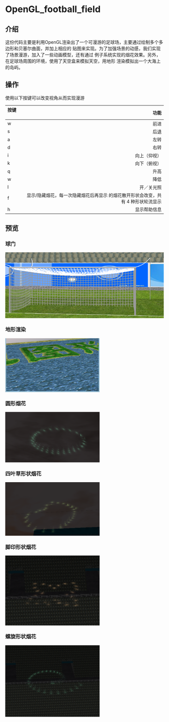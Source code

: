 # OpenGL_football_field

## 介绍
这份代码主要是利用OpenGL渲染出了一个可漫游的足球场，主要通过绘制多个多边形和贝塞尔曲面，并加上相应的 贴图来实现。为了加强场景的动感，我们实现了场景漫游，加入了一些动画模型，还有通过 例子系统实现的烟花效果。另外，在足球场周围的环境，使用了天空盒来模拟天空，用地形 渲染模拟出一个大海上的岛屿。

## 操作
使用以下按键可以改变视角从而实现漫游

| 按键      |      功能 |
| :-------- | --------:|
| w  | 前进 |
| s  | 后退 |
| a  | 左转 |
| d  | 右转 |
| i  | 向上（仰视）|
| k  | 向下（俯视）|
| q  | 升高 |
| w  | 降低 |
| l  | 开／关光照 |
| f  | 显示/隐藏烟花，每一次隐藏烟花后再显示 的烟花散开形状会改变，共有 4 种形状轮流显示 |
| h  | 显示帮助信息 |


## 预览
### 球门
<div align=center>
<img src="https://github.com/ChenmjSysu/repertory/blob/master/images/OpenGL_football_field_1.png" width = "600" alt="球门" align=center />
</div>

### 地形渲染
<img src="https://github.com/ChenmjSysu/repertory/blob/master/images/OpenGL_football_field_2.png" width = "300" alt="地形渲染" align=center />

### 圆形烟花
<img src="https://github.com/ChenmjSysu/repertory/blob/master/images/OpenGL_football_field_3.png" width = "300" alt="圆形烟花" align=center />

### 四叶草形状烟花
<img src="https://github.com/ChenmjSysu/repertory/blob/master/images/OpenGL_football_field_4.png" width = "300" alt="四叶草形状烟花" align=center />

### 脚印形状烟花
<img src="https://github.com/ChenmjSysu/repertory/blob/master/images/OpenGL_football_field_5.png" width = "300" alt="脚印形状烟花" align=center />

### 螺旋形状烟花
<img src="https://github.com/ChenmjSysu/repertory/blob/master/images/OpenGL_football_field_6.png" width = "300" alt="螺旋形状烟花" align=center />
